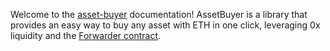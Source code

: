 Welcome to the [asset-buyer](https://github.com/0xProject/0x-monorepo/tree/development/packages/asset-buyer) documentation! AssetBuyer is a library that provides an easy way to buy any asset with ETH in one click, leveraging 0x liquidity and the [Forwarder contract](https://0x.org/docs/contracts#Forwarder).
